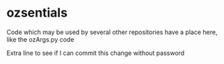 # ozsentials
Code which may be used by several other repositories have a place here, like the ozArgs.py code

Extra line to see if I can commit this change without password

